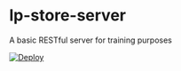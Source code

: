 # lp-store-server
A basic RESTful server for training purposes

[![Deploy](https://www.herokucdn.com/deploy/button.svg)](https://heroku.com/deploy)


